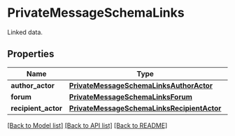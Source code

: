 # PrivateMessageSchemaLinks

Linked data.

## Properties
Name | Type | Description | Notes
------------ | ------------- | ------------- | -------------
**author_actor** | [**PrivateMessageSchemaLinksAuthorActor**](PrivateMessageSchemaLinksAuthorActor.md) |  | 
**forum** | [**PrivateMessageSchemaLinksForum**](PrivateMessageSchemaLinksForum.md) |  | 
**recipient_actor** | [**PrivateMessageSchemaLinksRecipientActor**](PrivateMessageSchemaLinksRecipientActor.md) |  | [optional] 

[[Back to Model list]](../README.md#documentation-for-models) [[Back to API list]](../README.md#documentation-for-api-endpoints) [[Back to README]](../README.md)


